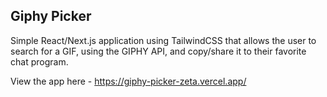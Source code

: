 ## Giphy Picker

Simple React/Next.js application using TailwindCSS that allows the user to search for a GIF, using the GIPHY API, and copy/share it to their favorite chat program.

View the app here - https://giphy-picker-zeta.vercel.app/